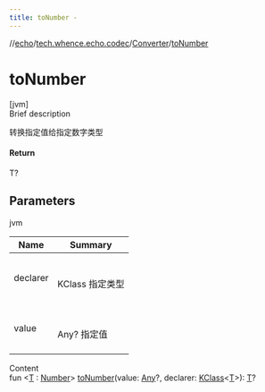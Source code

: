 ```yaml
---
title: toNumber -
---
```

//[echo](../../index.md)/[tech.whence.echo.codec](../index.md)/[Converter](index.md)/[toNumber](to-number.md)



# toNumber  
[jvm]  
Brief description  


转换指定值给指定数字类型



#### Return  


T?



## Parameters  
  
jvm  
  
|  Name|  Summary| 
|---|---|
| declarer| <br><br>KClass<T> 指定类型<br><br>
| value| <br><br>Any? 指定值<br><br>
  
  
Content  
fun <[T](to-number.md) : [Number](https://kotlinlang.org/api/latest/jvm/stdlib/kotlin/-number/index.html)> [toNumber](to-number.md)(value: [Any](https://kotlinlang.org/api/latest/jvm/stdlib/kotlin/-any/index.html)?, declarer: [KClass](https://kotlinlang.org/api/latest/jvm/stdlib/kotlin.reflect/-k-class/index.html)<[T](to-number.md)>): [T](to-number.md)?  



